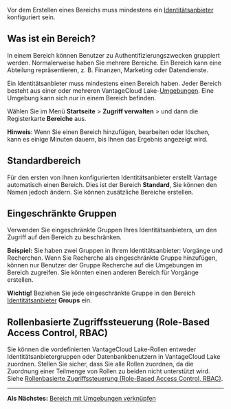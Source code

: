 Vor dem Erstellen eines Bereichs muss mindestens ein [Identitätsanbieter](whf1680184025148.md) konfiguriert sein.

Was ist ein Bereich?
--------------------

In einem Bereich können Benutzer zu Authentifizierungszwecken gruppiert werden. Normalerweise haben Sie mehrere Bereiche. Ein Bereich kann eine Abteilung repräsentieren, z. B. Finanzen, Marketing oder Datendienste.

Ein Identitätsanbieter muss mindestens einen Bereich haben. Jeder Bereich besteht aus einer oder mehreren VantageCloud Lake-[Umgebungen](sbt1640280496980.md). Eine Umgebung kann sich nur in einem Bereich befinden.

Wählen Sie im Menü **Startseite** \> **Zugriff verwalten** \> und dann die Registerkarte **Bereiche** aus.

**Hinweis**: Wenn Sie einen Bereich hinzufügen, bearbeiten oder löschen, kann es einige Minuten dauern, bis Ihnen das Ergebnis angezeigt wird.

Standardbereich
---------------

Für den ersten von Ihnen konfigurierten Identitätsanbieter erstellt Vantage automatisch einen Bereich. Dies ist der Bereich **Standard**, Sie können den Namen jedoch ändern. Sie können zusätzliche Bereiche erstellen.

Eingeschränkte Gruppen
----------------------

Verwenden Sie eingeschränkte Gruppen Ihres Identitätsanbieters, um den Zugriff auf den Bereich zu beschränken.

**Beispiel:** Sie haben zwei Gruppen in Ihrem Identitätsanbieter: Vorgänge und Recherchen. Wenn Sie Recherche als eingeschränkte Gruppe hinzufügen, können nur Benutzer der Gruppe Recherche auf die Umgebungen im Bereich zugreifen. Sie könnten einen anderen Bereich für Vorgänge erstellen.

**Wichtig!** Beziehen Sie jede eingeschränkte Gruppe in den Bereich [Identitätsanbieter](whf1680184025148.md) **Groups** ein.

Rollenbasierte Zugriffssteuerung (Role-Based Access Control, RBAC)
------------------------------------------------------------------

Sie können die vordefinierten VantageCloud Lake-Rollen entweder Identitätsanbietergruppen oder Datenbankbenutzern in VantageCloud Lake zuordnen. Stellen Sie sicher, dass Sie alle Rollen zuordnen, da die Zuordnung einer Teilmenge von Rollen zu beiden nicht unterstützt wird. Siehe [Rollenbasierte Zugriffssteuerung (Role-Based Access Control, RBAC)](https://docs.teradata.com/access/sources/dita/topic?dita:topicPath=jzo1722836167532.dita&utm_source=console&utm_medium=iph).

------------------------------------------------------------------------

**Als Nächstes:** [Bereich mit Umgebungen verknüpfen](jbj1680184191443.md)
